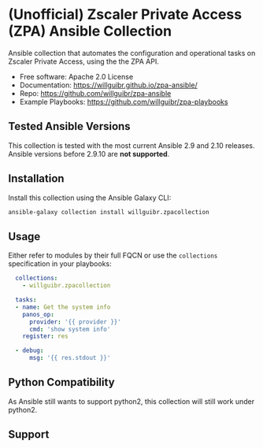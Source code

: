 (Unofficial) Zscaler Private Access (ZPA) Ansible Collection
=========================

Ansible collection that automates the configuration and operational tasks on
Zscaler Private Access, using the the ZPA API.

-   Free software: Apache 2.0 License
-   Documentation:
    <https://willguibr.github.io/zpa-ansible/>
-   Repo:
    <https://github.com/willguibr/zpa-ansible>
-   Example Playbooks:
    <https://github.com/willguibr/zpa-playbooks>

Tested Ansible Versions
-----------------------

This collection is tested with the most current Ansible 2.9 and 2.10 releases.  Ansible versions
before 2.9.10 are **not supported**.

Installation
------------

Install this collection using the Ansible Galaxy CLI:

```bash
ansible-galaxy collection install willguibr.zpacollection
```

Usage
-----

Either refer to modules by their full FQCN or use the `collections`
specification in your playbooks:

```yaml
  collections:
    - willguibr.zpacollection

  tasks:
  - name: Get the system info
    panos_op:
      provider: '{{ provider }}'
      cmd: 'show system info'
    register: res

  - debug:
      msg: '{{ res.stdout }}'
```

Python Compatibility
--------------------

As Ansible still wants to support python2, this collection will still work
under python2.

Support
-------
